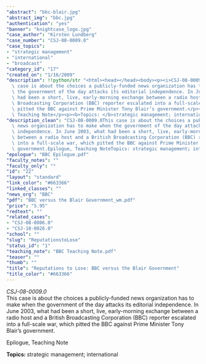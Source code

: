 ```yaml
---
"abstract": "bbc-blair.jpg"
"abstract_img": "bbc.jpg"
"authentication": "yes"
"banner": "knightcase_logo.jpg"
"case_author": "Kirsten Lundberg"
"case_number": "CSJ-08-0009.0"
"case_topics":
- "strategic management"
- "international"
- "broadcast"
"category_id": "17"
"created_on": "1/16/2009"
"description": !!python/str "<html><head></head><body><p><i>CSJ-08-0009.0</i><br/>This\
  \ case is about the choices a publicly-funded news organization has to make when\
  \ the government of the day attacks its editorial independence. In June 2003, what\
  \ had been a short, live, early-morning exchange between a radio host and a British\
  \ Broadcasting Corporation (BBC) reporter escalated into a full-scale war, which\
  \ pitted the BBC against Prime Minister Tony Blair’s government.</p><p>Epilogue,\
  \ Teaching Note</p><p><b>Topics: </b>strategic management; international</p></body></html>"
"description_clean": "CSJ-08-0009.0This case is about the choices a publicly-funded\
  \ news organization has to make when the government of the day attacks its editorial\
  \ independence. In June 2003, what had been a short, live, early-morning exchange\
  \ between a radio host and a British Broadcasting Corporation (BBC) reporter escalated\
  \ into a full-scale war, which pitted the BBC against Prime Minister Tony Blair’s\
  \ government.Epilogue, Teaching NoteTopics: strategic management; international"
"epologue": "BBC Epilogue.pdf"
"faculty_notes": ""
"faculty_only": ""
"id": "22"
"layout": "standard"
"link_color": "#663366"
"linked_classes": ""
"news_org": "BBC"
"pdf": "BBC versus the Blair Government_wm.pdf"
"price": "5.95"
"redtext": ""
"related_cases":
- "CSJ-08-0006.0"
- "CSJ-10-0026.0"
"school": ""
"slug": "ReputationstoLose"
"status_id": "1"
"teaching_note": "BBC Teaching Note.pdf"
"teaser": ""
"thumb": ""
"title": "Reputations to Lose: BBC versus the Blair Government"
"title_color": "#663366"
---
```

<html><head></head><body><p><i>CSJ-08-0009.0</i><br/>This case is about the choices a publicly-funded news organization has to make when the government of the day attacks its editorial independence. In June 2003, what had been a short, live, early-morning exchange between a radio host and a British Broadcasting Corporation (BBC) reporter escalated into a full-scale war, which pitted the BBC against Prime Minister Tony Blair’s government.</p><p>Epilogue, Teaching Note</p><p><b>Topics: </b>strategic management; international</p></body></html>
